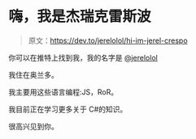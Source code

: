 # 嗨，我是杰瑞克雷斯波

> 原文：<https://dev.to/jerelolol/hi-im-jerel-crespo>

你可以在推特上找到我，我的名字是 [@jerelolol](https://twitter.com/jerelolol)

我住在奥兰多。

我主要用这些语言编程:JS，RoR。

我目前正在学习更多关于 C#的知识。

很高兴见到你。